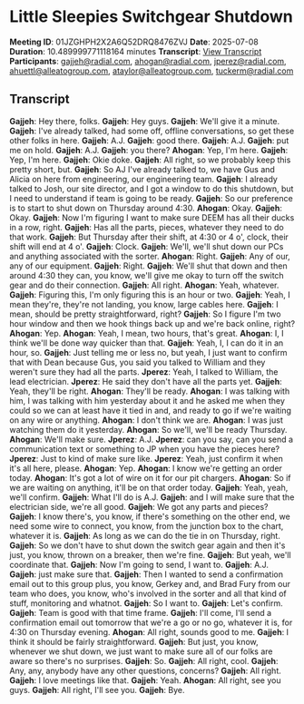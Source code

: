 # Little Sleepies Switchgear Shutdown
**Meeting ID**: 01JZGHPH2X2A6Q52DRQ8476ZVJ
**Date**: 2025-07-08
**Duration**: 10.489999771118164 minutes
**Transcript**: [View Transcript](https://app.fireflies.ai/view/01JZGHPH2X2A6Q52DRQ8476ZVJ)
**Participants**: gajjeh@radial.com, ahogan@radial.com, jperez@radial.com, ahuettl@alleatogroup.com, ataylor@alleatogroup.com, tuckerm@radial.com

## Transcript
**Gajjeh**: Hey there, folks.
**Gajjeh**: Hey guys.
**Gajjeh**: We'll give it a minute.
**Gajjeh**: I've already talked, had some off, offline conversations, so get these other folks in here.
**Gajjeh**: A.J.
**Gajjeh**: good there.
**Gajjeh**: A.J.
**Gajjeh**: put me on hold.
**Gajjeh**: A.J.
**Gajjeh**: you there?
**Ahogan**: Yep, I'm here.
**Gajjeh**: Yep, I'm here.
**Gajjeh**: Okie doke.
**Gajjeh**: All right, so we probably keep this pretty short, but.
**Gajjeh**: So AJ I've already talked to, we have Gus and Alicia on here from engineering, our engineering team.
**Gajjeh**: I already talked to Josh, our site director, and I got a window to do this shutdown, but I need to understand if team is going to be ready.
**Gajjeh**: So our preference is to start to shut down on Thursday around 4:30.
**Ahogan**: Okay.
**Gajjeh**: Okay.
**Gajjeh**: Now I'm figuring I want to make sure DEEM has all their ducks in a row, right.
**Gajjeh**: Has all the parts, pieces, whatever they need to do that work.
**Gajjeh**: But Thursday after their shift, at 4:30 or 4 o', clock, their shift will end at 4 o'.
**Gajjeh**: Clock.
**Gajjeh**: We'll, we'll shut down our PCs and anything associated with the sorter.
**Ahogan**: Right.
**Gajjeh**: Any of our, any of our equipment.
**Gajjeh**: Right.
**Gajjeh**: We'll shut that down and then around 4:30 they can, you know, we'll give me okay to turn off the switch gear and do their connection.
**Gajjeh**: All right.
**Ahogan**: Yeah, whatever.
**Gajjeh**: Figuring this, I'm only figuring this is an hour or two.
**Gajjeh**: Yeah, I mean they're, they're not landing, you know, large cables here.
**Gajjeh**: I mean, should be pretty straightforward, right?
**Gajjeh**: So I figure I'm two hour window and then we hook things back up and we're back online, right?
**Ahogan**: Yep.
**Ahogan**: Yeah, I mean, two hours, that's great.
**Ahogan**: I, I think we'll be done way quicker than that.
**Gajjeh**: Yeah, I, I can do it in an hour, so.
**Gajjeh**: Just telling me or less no, but yeah, I just want to confirm that with Dean because Gus, you said you talked to William and they weren't sure they had all the parts.
**Jperez**: Yeah, I talked to William, the lead electrician.
**Jperez**: He said they don't have all the parts yet.
**Gajjeh**: Yeah, they'll be right.
**Ahogan**: They'll be ready.
**Ahogan**: I was talking with him, I was talking with him yesterday about it and he asked me when they could so we can at least have it tied in and, and ready to go if we're waiting on any wire or anything.
**Ahogan**: I don't think we are.
**Ahogan**: I was just watching them do it yesterday.
**Ahogan**: So we'll, we'll be ready Thursday.
**Ahogan**: We'll make sure.
**Jperez**: A.J.
**Jperez**: can you say, can you send a communication text or something to JP when you have the pieces here?
**Jperez**: Just to kind of make sure like.
**Jperez**: Yeah, just confirm it when it's all here, please.
**Ahogan**: Yep.
**Ahogan**: I know we're getting an order today.
**Ahogan**: It's got a lot of wire on it for our pit chargers.
**Ahogan**: So if we are waiting on anything, it'll be on that order today.
**Gajjeh**: Yeah, yeah, we'll confirm.
**Gajjeh**: What I'll do is A.J.
**Gajjeh**: and I will make sure that the electrician side, we're all good.
**Gajjeh**: We got any parts and pieces?
**Gajjeh**: I know there's, you know, if there's something on the other end, we need some wire to connect, you know, from the junction box to the chart, whatever it is.
**Gajjeh**: As long as we can do the tie in on Thursday, right.
**Gajjeh**: So we don't have to shut down the switch gear again and then it's just, you know, thrown on a breaker, then we're fine.
**Gajjeh**: But yeah, we'll coordinate that.
**Gajjeh**: Now I'm going to send, I want to.
**Gajjeh**: A.J.
**Gajjeh**: just make sure that.
**Gajjeh**: Then I wanted to send a confirmation email out to this group plus, you know, Gerkey and, and Brad Fury from our team who does, you know, who's involved in the sorter and all that kind of stuff, monitoring and whatnot.
**Gajjeh**: So I want to.
**Gajjeh**: Let's confirm.
**Gajjeh**: Team is good with that time frame.
**Gajjeh**: I'll come, I'll send a confirmation email out tomorrow that we're a go or no go, whatever it is, for 4:30 on Thursday evening.
**Ahogan**: All right, sounds good to me.
**Gajjeh**: I think it should be fairly straightforward.
**Gajjeh**: But just, you know, whenever we shut down, we just want to make sure all of our folks are aware so there's no surprises.
**Gajjeh**: So.
**Gajjeh**: All right, cool.
**Gajjeh**: Any, any, anybody have any other questions, concerns?
**Gajjeh**: All right.
**Gajjeh**: I love meetings like that.
**Gajjeh**: Yeah.
**Ahogan**: All right, see you guys.
**Gajjeh**: All right, I'll see you.
**Gajjeh**: Bye.